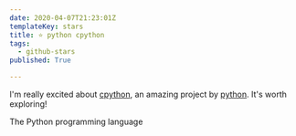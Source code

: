 ```yaml
---
date: 2020-04-07T21:23:01Z
templateKey: stars
title: ⭐ python cpython
tags:
  - github-stars
published: True

---
```


I'm really excited about [cpython](https://github.com/python/cpython), an amazing project by [python](https://github.com/python). It's worth exploring!

The Python programming language
